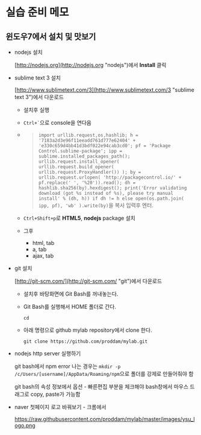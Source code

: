 실습 준비 메모
=============

윈도우7에서 설치 및 맛보기
------------------------

* nodejs 설치
	
	[http://nodejs.org](http://nodejs.org "nodejs")에서 **Install** 클릭


* sublime text 3 설치
	
	[http://www.sublimetext.com/3](http://www.sublimetext.com/3 "sublime text 3")에서 다운로드

	- 설치후 실행

	- `` Ctrl+` ``으로 console을 연다음

	- > `import urllib.request,os,hashlib; h = '7183a2d3e96f11eeadd761d777e62404' + 'e330c659d4bb41d3bdf022e94cab3cd0'; pf = 'Package Control.sublime-package'; ipp = sublime.installed_packages_path(); urllib.request.install_opener( urllib.request.build_opener( urllib.request.ProxyHandler()) ); by = urllib.request.urlopen( 'http://packagecontrol.io/' + pf.replace(' ', '%20')).read(); dh = hashlib.sha256(by).hexdigest(); print('Error validating download (got %s instead of %s), please try manual install' % (dh, h)) if dh != h else open(os.path.join( ipp, pf), 'wb' ).write(by)`을 복사 입력후 엔터.

	- `Ctrl+Shift+p`로 **HTML5**, **nodejs** package 설치

	- 그후

		+ html, tab
		+ a, tab
		+ ajax, tab 
  

* git 설치

	[http://git-scm.com/](http://git-scm.com/ "git")에서 다운로드

	- 설치후 바탕화면에 Git Bash를 꺼내놓는다.

	- Git Bash를 실행해서 HOME 폴더로 간다. 

		`cd`

	- 아래 명령으로 github mylab repository에서 clone 한다.

		`git clone https://github.com/proddam/mylab.git`



* nodejs http server 실행하기
	
	git bash에서 npm error 나는 경우는 `mkdir -p /c/Users/[username]/AppData/Roaming/npm`으로 폴더를 강제로 만들어줘야 함

	git bash의 속성 정보에서 옵션 - 빠른편집 부분을 체크해야 bash창에서 마우스 드래그로 copy, paste가 가능함



* naver 첫페이지 로고 바꿔보기 - 크롬에서

	https://raw.githubusercontent.com/proddam/mylab/master/images/ysu_logo.png
	






